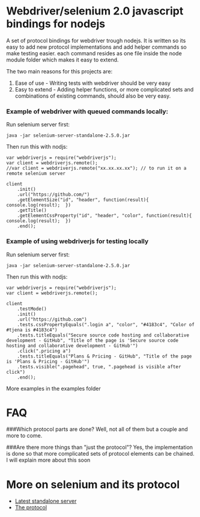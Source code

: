 Webdriver/selenium 2.0 javascript bindings for nodejs
===

A set of protocol bindings for webdriver trough nodejs.
It is written so its easy to add new protocol implementations and add helper commands so make testing easier. each command resides as one file inside the node module folder which makes it easy to extend.

The two main reasons for this projects are: 
1) Ease of use - Writing tests with webdriver should be very easy
2) Easy to extend - Adding helper functions, or more complicated sets and combinations of existing commands, should also be very easy.

### Example of webdriver with queued commands locally:

Run selenium server first:  
	
	java -jar selenium-server-standalone-2.5.0.jar
	
Then run this with nodjs:

	var webdriverjs = require("webdriverjs");
	var client = webdriverjs.remote();
	//var client = webdriverjs.remote("xx.xx.xx.xx"); // to run it on a remote selenium server

	client
		.init()
		.url("https://github.com/")
		.getElementSize("id", "header", function(result){ console.log(result);  })
		.getTitle()
		.getElementCssProperty("id", "header", "color", function(result){ console.log(result);  })
		.end();	


### Example of using webdriverjs for testing locally

Run selenium server first:  
	
	java -jar selenium-server-standalone-2.5.0.jar
	
Then run this with nodjs:

	var webdriverjs = require("webdriverjs");
	var client = webdriverjs.remote();

	client
		.testMode()
		.init()
		.url("https://github.com")
		.tests.cssPropertyEquals(".login a", "color", "#4183c4", "Color of #tjena is #4183c4")
		.tests.titleEquals("Secure source code hosting and collaborative development - GitHub", "Title of the page is 'Secure source code hosting and collaborative development - GitHub'")
		.click(".pricing a")
		.tests.titleEquals("Plans & Pricing - GitHub", "Title of the page is 'Plans & Pricing - GitHub'")
		.tests.visible(".pagehead", true, ".pagehead is visible after click")
		.end();	

More examples in the examples folder

# FAQ

###Which protocol parts are done?
Well, not all of them but a couple and more to come.

###Are there more things than "just the protocol"?
Yes, the implementation is done so that more complicated sets of protocol elements can be chained. I will explain more about this soon

# More on selenium and its protocol
- [Latest standalone server](http://code.google.com/p/selenium/downloads/list)
- [The protocol](http://code.google.com/p/selenium/wiki/JsonWireProtocol)